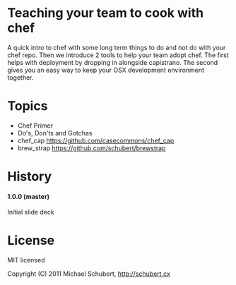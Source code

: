 # Teaching your team to cook with chef

A quick intro to chef with some long term things to do and not do with your chef repo. Then we introduce 2 tools to help your team adopt chef. The first helps with deployment by dropping in alongside capistrano. The second gives you an easy way to keep your OSX development environment together.

# Topics

* Chef Primer
* Do's, Don'ts and Gotchas
* chef_cap 
  https://github.com/casecommons/chef_cap
* brew_strap 
  https://github.com/schubert/brewstrap

# History

#### 1.0.0 (master)

Initial slide deck

# License

MIT licensed

Copyright (C) 2011 Michael Schubert, http://schubert.cx